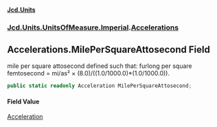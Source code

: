 #### [Jcd.Units](index 'index')
### [Jcd.Units.UnitsOfMeasure.Imperial](Jcd.Units.UnitsOfMeasure.Imperial 'Jcd.Units.UnitsOfMeasure.Imperial').[Accelerations](Accelerations 'Jcd.Units.UnitsOfMeasure.Imperial.Accelerations')

## Accelerations.MilePerSquareAttosecond Field

mile per square attosecond defined such that: furlong per square femtosecond = mi/as² ×
(8.0)/((1.0/1000.0)*(1.0/1000.0)).

```csharp
public static readonly Acceleration MilePerSquareAttosecond;
```

#### Field Value
[Acceleration](Acceleration 'Jcd.Units.UnitTypes.Acceleration')